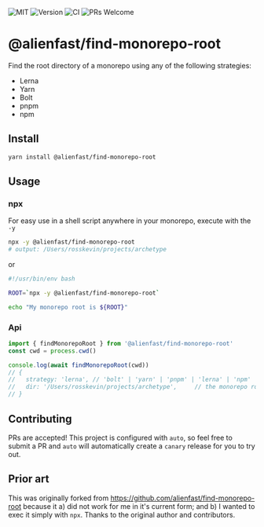 ![MIT](https://img.shields.io/github/license/alienfast/find-monorepo-root?style=for-the-badge)
![Version](https://img.shields.io/github/package-json/v/alienfast/find-monorepo-root?style=for-the-badge)
![CI](https://img.shields.io/github/actions/workflow/status/alienfast/find-monorepo-root/release.yml?style=for-the-badge)
![PRs Welcome](https://img.shields.io/badge/PRs-Welcome-brightgreen.svg?style=for-the-badge)

# @alienfast/find-monorepo-root

Find the root directory of a monorepo using any of the following strategies:

- Lerna
- Yarn
- Bolt
- pnpm
- npm

## Install

```sh
yarn install @alienfast/find-monorepo-root
```

## Usage

### npx

For easy use in a shell script anywhere in your monorepo, execute with the `-y`

```sh
npx -y @alienfast/find-monorepo-root
# output: /Users/rosskevin/projects/archetype
```

or

```sh
#!/usr/bin/env bash

ROOT=`npx -y @alienfast/find-monorepo-root`

echo "My monorepo root is ${ROOT}"
```

### Api

```ts
import { findMonorepoRoot } from '@alienfast/find-monorepo-root'
const cwd = process.cwd()

console.log(await findMonorepoRoot(cwd))
// {
//   strategy: 'lerna', // 'bolt' | 'yarn' | 'pnpm' | 'lerna' | 'npm'
//   dir: '/Users/rosskevin/projects/archetype',     // the monorepo root directory
// }
```

## Contributing

PRs are accepted! This project is configured with `auto`, so feel free to submit a PR and `auto` will automatically create a `canary` release for you to try out.

## Prior art

This was originally forked from https://github.com/alienfast/find-monorepo-root because it a) did not work for me in it's current form; and b) I wanted to exec it simply with `npx`. Thanks to the original author and contributors.
